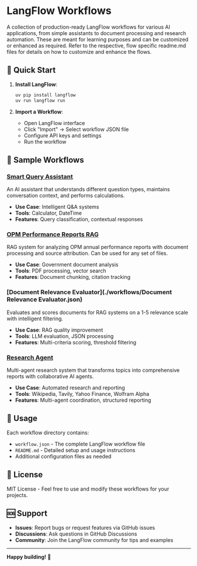 # LangFlow Workflows

A collection of production-ready LangFlow workflows for various AI applications, from simple assistants to document processing and research automation. These are meant for learning purposes and can be customized or enhanced as required. Refer to the respective, flow specific readme.md files for details on how to customize and enhance the flows.

## 🚀 Quick Start

1. **Install LangFlow**:
   ```bash
   uv pip install langflow
   uv run langflow run
   ```

2. **Import a Workflow**:
   - Open LangFlow interface
   - Click "Import" → Select workflow JSON file
   - Configure API keys and settings
   - Run the workflow

## 📁 Sample Workflows

### [Smart Query Assistant](./workflows/smart-query-assistant.json)
An AI assistant that understands different question types, maintains conversation context, and performs calculations.
- **Use Case**: Intelligent Q&A systems
- **Tools**: Calculator, DateTime
- **Features**: Query classification, contextual responses

### [OPM Performance Reports RAG](./workflows/RAG-ingestion-flow.json)
RAG system for analyzing OPM annual performance reports with document processing and source attribution. Can be used for any set of files. 
- **Use Case**: Government document analysis
- **Tools**: PDF processing, vector search
- **Features**: Document chunking, citation tracking

### [Document Relevance Evaluator](./workflows/Document Relevance Evaluator.json)
Evaluates and scores documents for RAG systems on a 1-5 relevance scale with intelligent filtering.
- **Use Case**: RAG quality improvement
- **Tools**: LLM evaluation, JSON processing
- **Features**: Multi-criteria scoring, threshold filtering

### [Research Agent](./workflows/Research-Agent-Workflow.json)
Multi-agent research system that transforms topics into comprehensive reports with collaborative AI agents.
- **Use Case**: Automated research and reporting
- **Tools**: Wikipedia, Tavily, Yahoo Finance, Wolfram Alpha
- **Features**: Multi-agent coordination, structured reporting

## 📖 Usage

Each workflow directory contains:
- `workflow.json` - The complete LangFlow workflow file
- `README.md` - Detailed setup and usage instructions
- Additional configuration files as needed

## 📄 License

MIT License - Feel free to use and modify these workflows for your projects.

## 🆘 Support

- **Issues**: Report bugs or request features via GitHub issues
- **Discussions**: Ask questions in GitHub Discussions
- **Community**: Join the LangFlow community for tips and examples

---

**Happy building!** 🚀
